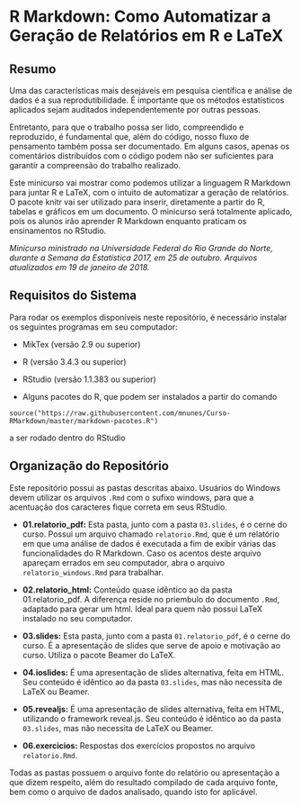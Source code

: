 # R Markdown: Como Automatizar a Geração de Relatórios em R e LaTeX

## Resumo

Uma das características mais desejáveis em pesquisa científica e análise de dados é a sua reprodutibilidade. É importante que os métodos estatísticos aplicados sejam auditados independentemente por outras pessoas.

Entretanto, para que o trabalho possa ser lido, compreendido e reproduzido, é fundamental que, além do código, nosso fluxo de pensamento também possa ser documentado. Em alguns casos, apenas os comentários distribuídos com o código podem não ser suficientes para garantir a compreensão do trabalho realizado.

Este minicurso vai mostrar como podemos utilizar a linguagem R Markdown para juntar R e LaTeX, com o intuito de automatizar a geração de relatórios. O pacote knitr vai ser utilizado para inserir, diretamente a partir do R, tabelas e gráficos em um documento. O minicurso será totalmente aplicado, pois os alunos irão aprender R Markdown enquanto praticam os ensinamentos no RStudio.

_Minicurso ministrado na Universidade Federal do Rio Grande do Norte, durante a Semana da Estatística 2017, em 25 de outubro. Arquivos atualizados em 19 de janeiro de 2018._

## Requisitos do Sistema

Para rodar os exemplos disponíveis neste repositório, é necessário instalar os seguintes programas em seu computador:

- MikTex (versão 2.9 ou superior)

- R (versão 3.4.3 ou superior)

- RStudio (versão 1.1.383 ou superior)

- Alguns pacotes do R, que podem ser instalados a partir do comando

`source("https://raw.githubusercontent.com/mnunes/Curso-RMarkdown/master/markdown-pacotes.R")`

a ser rodado dentro do RStudio

## Organização do Repositório

Este repositório possui as pastas descritas abaixo. Usuários do Windows devem utilizar os arquivos `.Rmd` com o sufixo windows, para que a acentuação dos caracteres fique correta em seus RStudio.

* **01.relatorio_pdf:** Esta pasta, junto com a pasta `03.slides`, é o cerne do curso. Possui um arquivo chamado `relatorio.Rmd`, que é um relatório em que uma análise de dados é executada a fim de exibir várias das funcionalidades do R Markdown. Caso os acentos deste arquivo apareçam errados em seu computador, abra o arquivo `relatorio_windows.Rmd` para trabalhar.

* **02.relatorio_html:** Conteúdo quase idêntico ao da pasta 01.relatorio_pdf. A diferença reside no priembulo do documento `.Rmd`, adaptado para gerar um html. Ideal para quem não possui LaTeX instalado no seu computador.

* **03.slides:** Esta pasta, junto com a pasta `01.relatorio_pdf`, é o cerne do curso. É  a apresentação de slides que serve de apoio e motivação ao curso. Utiliza o pacote Beamer do LaTeX.

* **04.ioslides:** É uma apresentação de slides alternativa, feita em HTML. Seu conteúdo é idêntico ao da pasta `03.slides`, mas não necessita de LaTeX ou Beamer.

* **05.revealjs:** É uma apresentação de slides alternativa, feita em HTML, utilizando o framework reveal.js. Seu conteúdo é idêntico ao da pasta `03.slides`, mas não necessita de LaTeX ou Beamer.

* **06.exercicios:** Respostas dos exercícios propostos no arquivo `relatorio.Rmd`.

Todas as pastas possuem o arquivo fonte do relatório ou apresentação a que dizem respeito, além do resultado compilado de cada arquivo fonte, bem como o arquivo de dados analisado, quando isto for aplicável.


